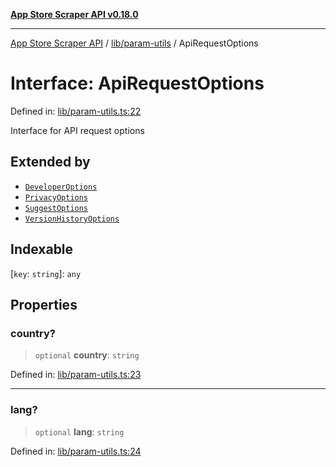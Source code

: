 [**App Store Scraper API v0.18.0**](../../../README.md)

***

[App Store Scraper API](../../../modules.md) / [lib/param-utils](../README.md) / ApiRequestOptions

# Interface: ApiRequestOptions

Defined in: [lib/param-utils.ts:22](https://github.com/facundoolano/app-store-scraper/blob/113d925388ad33c5af9077ca637c241f2bf7e574/lib/param-utils.ts#L22)

Interface for API request options

## Extended by

- [`DeveloperOptions`](../../developer/interfaces/DeveloperOptions.md)
- [`PrivacyOptions`](../../privacy/interfaces/PrivacyOptions.md)
- [`SuggestOptions`](../../suggest/interfaces/SuggestOptions.md)
- [`VersionHistoryOptions`](../../version-history/interfaces/VersionHistoryOptions.md)

## Indexable

\[`key`: `string`\]: `any`

## Properties

### country?

> `optional` **country**: `string`

Defined in: [lib/param-utils.ts:23](https://github.com/facundoolano/app-store-scraper/blob/113d925388ad33c5af9077ca637c241f2bf7e574/lib/param-utils.ts#L23)

***

### lang?

> `optional` **lang**: `string`

Defined in: [lib/param-utils.ts:24](https://github.com/facundoolano/app-store-scraper/blob/113d925388ad33c5af9077ca637c241f2bf7e574/lib/param-utils.ts#L24)
